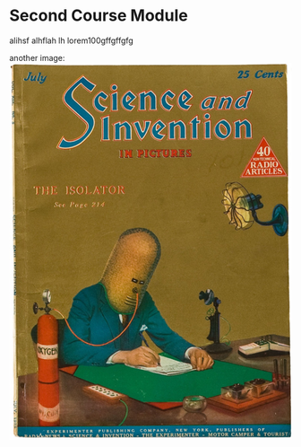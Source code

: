 # Second Course Module

alihsf  alhflah lh lorem100gffgffgfg

another image:
![missing image texkt](https://raw.githubusercontent.com/safinazbg/coursePageData/master/courses/assets/head.jpg)
